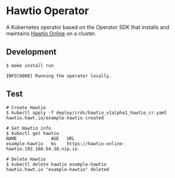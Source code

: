 # Hawtio Operator

A Kubernetes operator based on the Operator SDK that installs and maintains [Hawtio Online](https://github.com/hawtio/hawtio-online) on a cluster.

## Development

```console
$ make install run

INFO[0000] Running the operator locally.
```

## Test

```console
# Create Hawtio
$ kubectl apply -f deploy/crds/hawtio_v1alpha1_hawtio_cr.yaml
hawtio.hawt.io/example-hawtio created

# Get Hawtio info
$ kubectl get hawtio
NAME             AGE   URL
example-hawtio   6s    https://hawtio-online-hawtio.192.168.64.38.nip.io

# Delete Hawtio
$ kubectl delete hawtio example-hawtio
hawtio.hawt.io "example-hawtio" deleted
```
